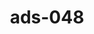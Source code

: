 ---
categories:
- ads_category-14
- ads_category-11
- ads_category-13
tags:
- ads_tag-5
- ads_tag-16
- ads_tag-11
- ads_tag-10
- ads_tag-13
- ads_tag-9
- ads_tag-2
- ads_tag-1
title: ads-048
---